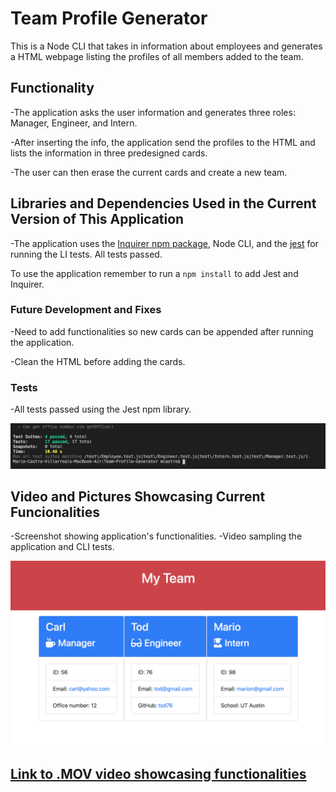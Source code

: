 # Team Profile Generator

This is a Node CLI that takes in information about employees and generates a
HTML webpage listing the profiles of all members added to the team.

## Functionality

-The application asks the user information and generates three roles: Manager,
Engineer, and Intern.

-After inserting the info, the application send the profiles to the HTML and
lists the information in three predesigned cards.

-The user can then erase the current cards and create a new team.

## Libraries and Dependencies Used in the Current Version of This Application

-The application uses the
[Inquirer npm package](https://github.com/SBoudrias/Inquirer.js/), Node CLI, and
the [jest](https://jestjs.io/) for running the LI tests. All tests passed.

To use the application remember to run a `npm install` to add Jest and Inquirer.

### Future Development and Fixes

-Need to add functionalities so new cards can be appended after running the
application.

-Clean the HTML before adding the cards.

### Tests

-All tests passed using the Jest npm library.

![Summary Test](./Assets/jest-test.png)

## Video and Pictures Showcasing Current Funcionalities

-Screenshot showing application's functionalities.
-Video sampling the application and CLI tests.

![Team Summary](./Assets/team-profile-generator.png)

## [Link to .MOV video showcasing functionalities](https://drive.google.com/file/d/1C3Bu4uxOM6qXzl9b01in2RIwAxjsZrXL/view?usp=sharing)

